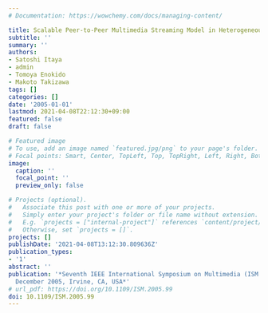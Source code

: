 ```yaml
---
# Documentation: https://wowchemy.com/docs/managing-content/

title: Scalable Peer-to-Peer Multimedia Streaming Model in Heterogeneous Networks
subtitle: ''
summary: ''
authors:
- Satoshi Itaya
- admin
- Tomoya Enokido
- Makoto Takizawa
tags: []
categories: []
date: '2005-01-01'
lastmod: 2021-04-08T22:12:30+09:00
featured: false
draft: false

# Featured image
# To use, add an image named `featured.jpg/png` to your page's folder.
# Focal points: Smart, Center, TopLeft, Top, TopRight, Left, Right, BottomLeft, Bottom, BottomRight.
image:
  caption: ''
  focal_point: ''
  preview_only: false

# Projects (optional).
#   Associate this post with one or more of your projects.
#   Simply enter your project's folder or file name without extension.
#   E.g. `projects = ["internal-project"]` references `content/project/deep-learning/index.md`.
#   Otherwise, set `projects = []`.
projects: []
publishDate: '2021-04-08T13:12:30.809636Z'
publication_types:
- '1'
abstract: ''
publication: '*Seventh IEEE International Symposium on Multimedia (ISM 2005), 12-14
  December 2005, Irvine, CA, USA*'
# url_pdf: https://doi.org/10.1109/ISM.2005.99
doi: 10.1109/ISM.2005.99
---
```

